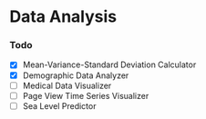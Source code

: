 # Data Analysis

### Todo
- [x] Mean-Variance-Standard Deviation Calculator
- [x] Demographic Data Analyzer
- [ ] Medical Data Visualizer
- [ ] Page View Time Series Visualizer
- [ ] Sea Level Predictor
